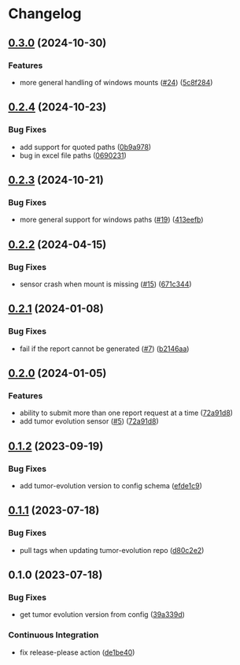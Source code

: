# Changelog

## [0.3.0](https://github.com/gmc-norr/st2-analysis/compare/v0.2.4...v0.3.0) (2024-10-30)


### Features

* more general handling of windows mounts ([#24](https://github.com/gmc-norr/st2-analysis/issues/24)) ([5c8f284](https://github.com/gmc-norr/st2-analysis/commit/5c8f28454582d62a3e5ca0c7792fc2aea6183830))

## [0.2.4](https://github.com/gmc-norr/st2-analysis/compare/v0.2.3...v0.2.4) (2024-10-23)


### Bug Fixes

* add support for quoted paths ([0b9a978](https://github.com/gmc-norr/st2-analysis/commit/0b9a9782025e0b11f828fc95a01c8198848e1077))
* bug in excel file paths ([0690231](https://github.com/gmc-norr/st2-analysis/commit/06902316f34503d664f14a6d7886fc529bbb0b4b))

## [0.2.3](https://github.com/gmc-norr/st2-analysis/compare/v0.2.2...v0.2.3) (2024-10-21)


### Bug Fixes

* more general support for windows paths ([#19](https://github.com/gmc-norr/st2-analysis/issues/19)) ([413eefb](https://github.com/gmc-norr/st2-analysis/commit/413eefb97babd68fcce9b2f4292eb14686ad151b))

## [0.2.2](https://github.com/gmc-norr/st2-analysis/compare/v0.2.1...v0.2.2) (2024-04-15)


### Bug Fixes

* sensor crash when mount is missing ([#15](https://github.com/gmc-norr/st2-analysis/issues/15)) ([671c344](https://github.com/gmc-norr/st2-analysis/commit/671c344ad7d955e2dcd404ffa06f127ebfd1f0fa))

## [0.2.1](https://github.com/gmc-norr/st2-gmc-norr/compare/v0.2.0...v0.2.1) (2024-01-08)


### Bug Fixes

* fail if the report cannot be generated ([#7](https://github.com/gmc-norr/st2-gmc-norr/issues/7)) ([b2146aa](https://github.com/gmc-norr/st2-gmc-norr/commit/b2146aae65dac49f4e78039b02ce34d425540976))

## [0.2.0](https://github.com/gmc-norr/st2-gmc-norr/compare/v0.1.2...v0.2.0) (2024-01-05)


### Features

* ability to submit more than one report request at a time ([72a91d8](https://github.com/gmc-norr/st2-gmc-norr/commit/72a91d81c3e34faa98d89158edaceb561ca27970))
* add tumor evolution sensor ([#5](https://github.com/gmc-norr/st2-gmc-norr/issues/5)) ([72a91d8](https://github.com/gmc-norr/st2-gmc-norr/commit/72a91d81c3e34faa98d89158edaceb561ca27970))

## [0.1.2](https://github.com/gmc-norr/st2-gmc-norr/compare/v0.1.1...v0.1.2) (2023-09-19)


### Bug Fixes

* add tumor-evolution version to config schema ([efde1c9](https://github.com/gmc-norr/st2-gmc-norr/commit/efde1c962524508109dd6e0576f385384784aad7))

## [0.1.1](https://github.com/gmc-norr/st2-gmc-norr/compare/v0.1.0...v0.1.1) (2023-07-18)


### Bug Fixes

* pull tags when updating tumor-evolution repo ([d80c2e2](https://github.com/gmc-norr/st2-gmc-norr/commit/d80c2e20f52d92200ca7e57ea9ce6cffa6fc9cb6))

## 0.1.0 (2023-07-18)


### Bug Fixes

* get tumor evolution version from config ([39a339d](https://github.com/gmc-norr/st2-gmc-norr/commit/39a339dc197cf439613c04ff6beff62c40e838ab))


### Continuous Integration

* fix release-please action ([de1be40](https://github.com/gmc-norr/st2-gmc-norr/commit/de1be40cf3fdc04c7e0dc3d44af1358589953884))
